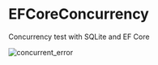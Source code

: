 # EFCoreConcurrency
Concurrency test with SQLite and EF Core

![concurrent_error](https://user-images.githubusercontent.com/7544209/128383460-eb08dd74-5b3b-42cb-a088-86eb26485a64.png)


